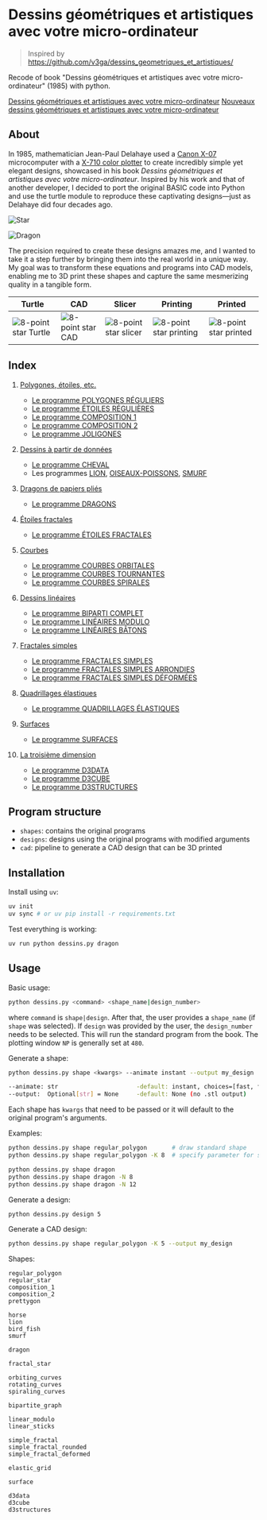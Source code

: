 # Dessins géométriques et artistiques avec votre micro-ordinateur
> Inspired by https://github.com/v3ga/dessins_geometriques_et_artistiques/  

Recode of book "Dessins géométriques et artistiques avec votre micro-ordinateur" (1985) with python.

[Dessins géométriques et artistiques avec votre micro-ordinateur](https://nextcloud.univ-lille.fr/index.php/s/R4PgSRWGyHEbDgG)
[Nouveaux dessins géométriques et artistiques avec votre micro-ordinateur](https://nextcloud.univ-lille.fr/index.php/s/cwXAAokbbeaykW6)

## About
In 1985, mathematician Jean-Paul Delahaye used a [Canon X-07](https://en.wikipedia.org/wiki/Canon_X-07) microcomputer with a [X-710 color plotter](https://www.youtube.com/watch?v=JWhNcsYoXQ0) to create incredibly simple yet elegant designs, showcased in his book _Dessins géométriques et artistiques avec votre micro-ordinateur_. Inspired by his work and that of another developer, I decided to port the original BASIC code into Python and use the turtle module to reproduce these captivating designs—just as Delahaye did four decades ago.

![Star](/img/example_star.png)

![Dragon](/img/example_dragon.png)

The precision required to create these designs amazes me, and I wanted to take it a step further by bringing them into the real world in a unique way. My goal was to transform these equations and programs into CAD models, enabling me to 3D print these shapes and capture the same mesmerizing quality in a tangible form.

| Turtle   | CAD     | Slicer   | Printing |  Printed |
| -------- | ------- | -------- | -------- | -------- |
| ![8-point star Turtle](/img/star8_turtle.png) | ![8-point star CAD](/img/star8_cad.png) | ![8-point star slicer](/img/star8_slicer.png) | ![8-point star printing](/img/star8_printing.png) | ![8-point star printed](/img/star8_printed.png) |

## Index
1. [Polygones, étoiles, etc.](./shapes/polygons_stars/)
   * [Le programme POLYGONES RÉGULIERS](./shapes/polygons_stars/regular_polygon.py)
    * [Le programme ÉTOILES RÉGULIÈRES](./shapes/polygons_stars/regular_star.py)
    * [Le programme COMPOSITION 1](./shapes/polygons_stars/composition_1.py)
    * [Le programme COMPOSITION 2](./shapes/polygons_stars/composition_2.py)
    * [Le programme JOLIGONES](./shapes/polygons_stars/prettygon.py)

2. [Dessins à partir de données](./shapes/designs_from_data/)
    * [Le programme CHEVAL](./shapes/designs_from_data/horse.py)
    * Les programmes [LION](./shapes/designs_from_data/lion.py), [OISEAUX-POISSONS](./shapes/designs_from_data/bird_fish.py), [SMURF](./shapes/designs_from_data/smurf.py)

3. [Dragons de papiers pliés](./shapes/folding_paper_dragons/)
   * [Le programme DRAGONS](./shapes/folding_paper_dragons/dragon.py)

4. [Étoiles fractales](./shapes/fractal_stars/)
   * [Le programme ÉTOILES FRACTALES](./shapes/fractal_stars/fractal_star.py)

5. [Courbes](./shapes/curves/)
    * [Le programme COURBES ORBITALES](./shapes/curves/orbiting_curves.py)
    * [Le programme COURBES TOURNANTES](./shapes/curves/rotating_curves.py)
    * [Le programme COURBES SPIRALES](./shapes/curves/spiraling_curves.py)

6. [Dessins linéaires](./shapes/linear_designs/)
    * [Le programme BIPARTI COMPLET](./shapes/linear_designs/complete_bipartite_graph.py)
    * [Le programme LINÉAIRES MODULO](./shapes/linear_designs/linear_modulo.py)
    * [Le programme LINÉAIRES BÂTONS](./shapes/linear_designs/linear_sticks.py)

7. [Fractales simples](./shapes/simple_fractals/)
    * [Le programme FRACTALES SIMPLES](./shapes/simple_fractals/simple_fractal.py)
    * [Le programme FRACTALES SIMPLES ARRONDIES](./shapes/simple_fractals/simple_fractal_rounded.py)
    * [Le programme FRACTALES SIMPLES DÉFORMÉES](./shapes/simple_fractals/simple_fractal_deformed.py)

8. [Quadrillages élastiques](./shapes/elastic_grids/)
   * [Le programme QUADRILLAGES ÉLASTIQUES](./shapes/elastic_grids/elastic_grid.py)

9. [Surfaces](./shapes/surfaces/)
   * [Le programme SURFACES](./shapes/surfaces/surface.py)

10. [La troisième dimension](./shapes/third_dimension/)
    * [Le programme D3DATA](./shapes/third_dimension/d3data.py)
    * [Le programme D3CUBE](./shapes/third_dimension/d3cube.py)
    * [Le programme D3STRUCTURES](./shapes/third_dimension/d3structures.py)

## Program structure
* `shapes`: contains the original programs
* `designs`: designs using the original programs with modified arguments
* `cad`: pipeline to generate a CAD design that can be 3D printed

## Installation
Install using `uv`:
```sh
uv init
uv sync # or uv pip install -r requirements.txt
```
Test everything is working:
```sh
uv run python dessins.py dragon
```

## Usage
Basic usage:
```sh
python dessins.py <command> <shape_name|design_number>
```
where `command` is `shape|design`. After that, the user provides a `shape_name` (if `shape` was selected). If `design` was provided by the user, the `design_number` needs to be selected.
This will run the standard program from the book.
The plotting window `NP` is generally set at `480`.

Generate a shape:
```sh
python dessins.py shape <kwargs> --animate instant --output my_design
```
```sh
--animate: str                      -default: instant, choices=[fast, fastest, instant]
--output:  Optional[str] = None     -default: None (no .stl output)
```
Each shape has `kwargs` that need to be passed or it will default to the original program's arguments.

Examples:
```sh
python dessins.py shape regular_polygon       # draw standard shape
python dessins.py shape regular_polygon -K 8  # specify parameter for shape
```
```sh
python dessins.py shape dragon
python dessins.py shape dragon -N 8
python dessins.py shape dragon -N 12
```

Generate a design:
```sh
python dessins.py design 5
```

Generate a CAD design:
```sh
python dessins.py shape regular_polygon -K 5 --output my_design
```

Shapes:
```
regular_polygon
regular_star
composition_1
composition_2
prettygon

horse
lion
bird_fish
smurf

dragon

fractal_star

orbiting_curves
rotating_curves
spiraling_curves

bipartite_graph

linear_modulo
linear_sticks

simple_fractal
simple_fractal_rounded
simple_fractal_deformed

elastic_grid

surface

d3data
d3cube
d3structures
```